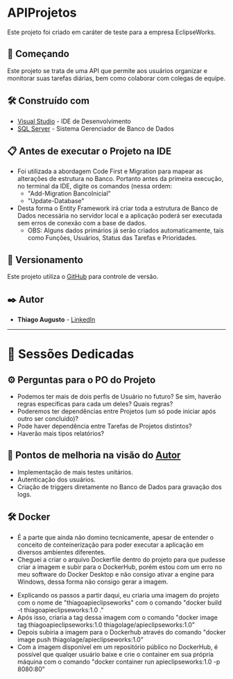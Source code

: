 # APIProjetos
Este projeto foi criado em caráter de teste para a empresa EclipseWorks.

## 🚀 Começando
Este projeto se trata de uma API que permite aos usuários organizar e monitorar suas tarefas diárias, bem como colaborar com colegas de equipe.

## 🛠️ Construído com
* [Visual Studio](https://visualstudio.microsoft.com/pt-br/vs/community/) - IDE de Desenvolvimento
* [SQL Server](https://learn.microsoft.com/en-us/sql/ssms/download-sql-server-management-studio-ssms?view=sql-server-ver16) - Sistema Gerenciador de Banco de Dados

## 📋 Antes de executar o Projeto na IDE
* Foi utilizada a abordagem Code First e Migration para mapear as alterações de estrutura no Banco. Portanto antes da primeira execução, no terminal da IDE, digite os comandos (nessa ordem:
  - "Add-Migration BancoInicial"
  - "Update-Database"
* Desta forma o Entity Framework irá criar toda a estrutura de Banco de Dados necessária no servidor local e a aplicação poderá ser executada sem erros de conexão com a base de dados.
  - OBS: Alguns dados primários já serão criados automaticamente, tais como Funções, Usuários, Status das Tarefas e Prioridades.

## 📌 Versionamento
Este projeto utiliza o [GitHub](https://github.com/) para controle de versão.

## ✒️ Autor
* **Thiago Augusto** - [LinkedIn](https://www.linkedin.com/in/thiago-augusto-aa160468/)

------------

# 📄 Sessões Dedicadas
## ⚙️ Perguntas para o PO do Projeto
* Podemos ter mais de dois perfis de Usuário no futuro? Se sim, haverão regras específicas para cada um deles? Quais regras?
* Poderemos ter dependências entre Projetos (um só pode iniciar após outro ser concluído)?
* Pode haver dependência entre Tarefas de Projetos distintos?
* Haverão mais tipos relatórios?

## 🔧 Pontos de melhoria na visão do **[Autor](#%EF%B8%8F-autor)**
* Implementação de mais testes unitários.
* Autenticação dos usuários.
* Criação de triggers diretamente no Banco de Dados para gravação dos logs.

## 🛠️ Docker
* É a parte que ainda não domino tecnicamente, apesar de entender o conceito de conteinerização para poder executar a aplicação em diversos ambientes diferentes.
* Cheguei a criar o arquivo Dockerfile dentro do projeto para que pudesse criar a imagem e subir para o DockerHub, porém estou com um erro no meu software do Docker Desktop e não consigo ativar a engine para Windows, dessa forma não consigo gerar a imagem.
 - Explicando os passos a partir daqui, eu criaria uma imagem do projeto com o nome de "thiagoapieclipseworks" com o comando "docker build -t thiagoapieclipseworks:1.0 ."
 - Após isso, criaria a tag dessa imagem com o comando "docker image tag thiagoapieclipseworks:1.0 thiagolage/apieclipseworks:1.0"
 - Depois subiria a imagem para o Dockerhub através do comando "docker image push thiagolage/apieclipseworks:1.0"
 - Com a imagem disponível em um repositório público no DockerHub, é possível que qualqer usuário baixe e crie o container em sua própria máquina com o comando "docker container run apieclipseworks:1.0 -p 8080:80"

